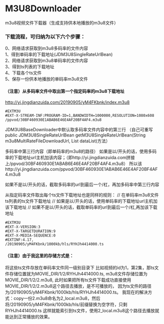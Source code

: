# M3U8Downloader
m3u8视频文件下载器（生成支持供本地播放的m3u8文件）

### 下载流程，可归纳为以下六个步骤：
0、网络请求获取到m3u8多码率的文件内容<br/>
1、得到单码率的下载地址(JDM3U8SingleRateUrlBean)<br/>
2、网络请求获取到m3u8单码率的文件内容<br/>
3、得到ts列表的下载地址<br/>
4、下载各个ts文件<br/>
5、保存一份供本地播放的单码率m3u8文件<br/>


#### （注意）从多码率文件中取出第一个指定码率的m3u8下载地址
http://yi.jingdianzuida.com/20190905/yM4FKbnk/index.m3u8
~~~~~~~~
#EXTM3U
#EXT-X-STREAM-INF:PROGRAM-ID=1,BANDWIDTH=1000000,RESOLUTION=1080x608
/ppvod/30BF460930E1ABAB6E46E4AF20BF4AF4.m3u8
~~~~~~~~
JDM3U8BaseDownloader中默认取多码率文件内容中的第三行
（自己可重写public JDM3U8SingleRateUrlBean getM3U8SingleRateUrlBean(String m3u8MultiRateFileDownloadUrl, List<String> dataList)方法）

多码率中第三行内容（即单码率的m3u8的路径）
如果是以/开头的话，使用多码率的下载地址url主机加该内容；（即http://yi.jingdianzuida.com拼接上/ppvod/30BF460930E1ABAB6E46E4AF20BF4AF4.m3u8）
所以该http://yi.jingdianzuida.com/ppvod/30BF460930E1ABAB6E46E4AF20BF4AF4.m3u8

如果不是以/开头的话，截取多码率的url到最后一个/杠，再加多码率中第三行内容

从指定码率文件取出每个ts文件下载地址也是同样的规则：
// 在单码率m3u8文件ts列表的ts文件下载地址
// 如果是以/开头的话，使用单码率的下载地址url主机加该下载地址
// 如果不是以/开头的话，截取单码率的url到最后一个/杠,再加该下载地址
~~~~~
#EXTM3U
#EXT-X-VERSION:3
#EXT-X-TARGETDURATION:9
#EXT-X-MEDIA-SEQUENCE:0
#EXTINF:4.17,
/20190905/yM4FKbnk/1000kb/hls/RYHJh4414000.ts
~~~~~

#### （注意）由于我这里的存储方式是：
将这些ts文件存放在单码率文件同一级别目录下
比如视频的id为1，第2集，那ts文件存储位置就为MOVIE_DIR/1/2/RYHJh4414000.ts,
m3u8文件存储位置为MOVIE_DIR/1/2/2.m3u8,
此时如果把所有ts文件下载成功直接使用MOVIE_DIR/1/2/2.m3u8这个路径去播放，是不可播放的，
因为ts文件的路径为/20190905/yM4FKbnk/1000kb/hls/RYHJh4414000.ts。
我现在的解决方式：copy一份2.m3u8命名为2_local.m3u8，然后将/20190905/yM4FKbnk/1000kb/hls/前缀替换为空字符，只剩RYHJh4414000.ts
这样就能索引到ts文件，使用2_local.m3u8这个路径去播放就能达到正常播放的效果。


